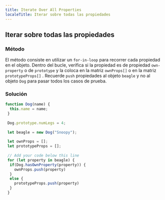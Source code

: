 ```yaml
---
title: Iterate Over All Properties
localeTitle: Iterar sobre todas las propiedades
---
```

## Iterar sobre todas las propiedades

### Método

El método consiste en utilizar un `for-in-loop` para recorrer cada propiedad en el objeto. Dentro del bucle, verifica si la propiedad es de propiedad `own-property` o de `prototype` y la coloca en la matriz `ownProps[]` o en la matriz `prototypeProps[]` . Recuerde `push` propiedades al objeto `beagle` y no al objeto `Dog` para pasar todos los casos de prueba.

### Solución

```javascript
function Dog(name) { 
  this.name = name; 
 } 
 
 Dog.prototype.numLegs = 4; 
 
 let beagle = new Dog("Snoopy"); 
 
 let ownProps = []; 
 let prototypeProps = []; 
 
 // Add your code below this line 
 for (let property in beagle) { 
  if(Dog.hasOwnProperty(property)) { 
    ownProps.push(property) 
  } 
  else { 
    prototypeProps.push(property) 
  } 
 } 

```